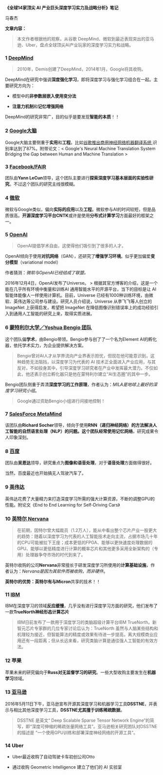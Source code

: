 **《全球14家顶尖 AI 产业巨头深度学习实力及战略分析》笔记**

马春杰

**文章内容：**

>   本文作者根据他的观察，从谷歌
>   DeepMind、微软到最近表现突出的亚马逊、Uber，盘点全球顶尖AI产业玩家的深度学习实力和战略。

### 1 [DeepMind](https://deepmind.com/research/publications/)

>   2010年，Demis创建了DeepMind，2014年1月，Google将其收购。

DeepMind在研究中强调**深度强化学习**，即将深度学习与强化学习组合在一起。主要研究方向为：

-   模型中的**非参数层嵌入使用变分法**

-   **注意力机制**和**记忆增强网络**

DeepMind的研究非常广，目的似乎是要发现**智能的本质**！！

### 2 [Google大脑](https://research.googleblog.com/)

Google大脑主要侧重于**实用**和**工程**。比如[谷歌推出商用神经网络机器翻译系统](http://mp.weixin.qq.com/s?__biz=MzI3MTA0MTk1MA==&mid=2651987465&idx=1&sn=cde593712ed46abe9a22e49888a9df05&chksm=f1216af8c656e3eed736a7f503777cddd9e08866a19f14bca56c0c0ca9e637eeeb56d2b2a1e9&scene=21#wechat_redirect),识别率达到了87%。附带论文：\<
Google's Neural Machine Translation System Bridging the Gap between Human and
Machine Translation \>

### 3 [Facebook/FAIR](https://research.fb.com/publications/?cat=2)

团队由**Yann
LeCun**领导，这个团队主要进行**探索深度学习基本层面的实验性研究**。不过这个团队的研究主线很模糊。

### 4 [微软](https://www.microsoft.com/en-us/research/research-area/artificial-intelligence/)

微软与Google类似，偏向**实际的应用**以及**工程**。微软参与AI的时间较短，但是品质很高。**开源深度学习平台CNTK**或许是使用**分布式计算学习**方面最好的框架之一。

### 5 [OpenAI](https://openai.com/requests-for-research/)

>   OpenAI提倡学术自由，这使得他们吸引到了很多的人才。

OpenAI倾向于使用**对抗网络**（GAN），还研究了**增强学习环境**。似乎更加偏爱**变分模型**（variational
model）

作者猜测：*微软与OpenAI已经结成了联盟。*

2016年12月4日，OpenAI发布了Universe。 \>
根据其官方博客的介绍，这是一个能在几乎所有环境中衡量和训练AI
通用智能水平的开源平台，当下的目标是让 AI
智能体能像人一样使用计算机。目前，Universe
已经有1000种训练环境，由微软、英伟达等公司参与建设。研究人员介绍说，Universe
从李飞飞等人创立的 ImageNet 上获得启发，希望把 ImageNet
在降低图像识别错误率上的成功经验引入到通用人工智能的研究上来，取得实质进展。

### 6 [蒙特利尔大学／Yoshua Bengio 团队](https://mila.umontreal.ca/en/)

这个团队偏**学术**，由Bengio带领。Bengio参与创了了一个名为Element
AI的孵化器，依托学术实力，为企业提供解决方案。

>   Bengio曾对AI人才从学界流向产业界表示担忧，但现在他可能意识到，这种趋势无法阻挡，以深度学习为代表的
>   AI
>   技术正全面进入产业应用，与其反对，不如投身其中，引导深度学习研究者在产业中发挥最大潜力。不仅如此，他还表示创立孵化器只是他在蒙特利尔建立“AI生态圈”的其中一步。

Bengio团队侧重于弄清**深度学习的工作原理**，作者认为：*MILA是地球上最好的深度学习研究小组*。

>   Google通过资助Bengio小组进行间接地控制！

### 7 [SalesForce MetaMind](http://metamind.io/research-list.html)

该团队由**Richard
Socher**领导，倾向于使用**RNN（递归神经网络）**的方法解决人工智能的自然语言处理（NLP）的问题。这个团队经常使用**记忆网络**，研究成果令人印象深刻。

### 8 [百度](http://research.baidu.com/institute-of-deep-learning)

团队由**吴恩达**领导，研究重点为**图像和语音处理**，对于**语音处理**方面做得很好。

当然，百度最近也开始搞无人驾驶汽车了。

### 9 [英伟达](http://vga.yesky.com/142/58401642.shtml)

英伟达花费了大量精力来打造深度学习所需的强大计算资源，不断的调整GPU的性能。附论文《End
to End Learning for Self-Driving Cars》

### 10 [英特尔 Nervana](http://mp.weixin.qq.com/s?__biz=MzI3MTA0MTk1MA==&mid=2651985792&idx=1&sn=420f0dd12f5634c647abac0fa274b0c6&scene=21#wechat_redirect)

>   在前期，因特尔曾大幅裁员（1.2万人），能从中看出整个芯片产业一股更大的趋势：随着以深度学习为代表的人工智能技术走向主流，占据市场几十年的CPU可能被拉下王座；成本更低的FPGA、能够以更快速度处理数据的GPU、能够以更低精度进行计算的概率芯片和其他更多采用全新架构的（专用）处理器争夺市场的时代到来了。

英特尔收购的公司**Nervana**非常擅长于研发深度学习所使用的**计算基础设施**，作者认为：*Nervana是因为其软件而被收购*，*而非硬件*。

**英特尔的优势：**英特尔有与**Micron**共享的技术！！

### 11 [IBM](https://arxiv.org/abs/1604.08242)

IBM在深度学习的领域**反应缓慢**，几乎没有进行深度学习方面的研究，他们发布了一款**TrueNorth神经形态计算芯片**

>   IBM日前发布了一款用于深度学习的类脑超级计算平台IBM
>   TrueNorth。新智元芯片专家群的几位专家讨论后认为：TrueNorth
>   虽然与人脑某些结构和机理较为接近，但智能算法的精度或效果有待进一步提高，离大规模商业应用还有一段距离；但从长远来看，研究类脑计算是通往强人工智能的有效方法。

### 12 苹果

苹果未来的研究偏向于**Russ对无监督学习的研究**。一些大型收购主要发生在**机器学习**领域。

### 13 [亚马逊](http://mp.weixin.qq.com/s?__biz=MzI3MTA0MTk1MA==&mid=2651990387&idx=1&sn=0cf31c2dc4954d67a91a46c9a62ec071&chksm=f1215d82c656d494210d41a74115a39efacba22fa394eb47cfadeb8f8e629943586a8ba62be5&scene=21#wechat_redirect)

2016年5月11日下午，亚马逊宣布开源其深度学习和机器学习工具**DSSTNE**，并表示与相比其他深度学习工具，**DSSTNE尤其擅于训练稀疏数据**。

>   DSSTNE 是英文“ Deep Scalable Sparse Tensor Network
>   Engine”的简写，即“深度可伸缩的稀疏张量网络工具”。亚马逊相关研究团队对DSSTNE的描述是
>   “一个使用GPU训练和部署深度神经网络的开源工具”。

### 14 Uber

-   Uber最近收购了自动驾驶卡车初创公司Otto

-   通过收购 Geometric Intelligence 建立了他们的 AI 实验室
